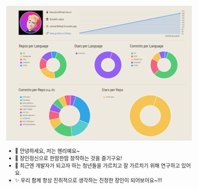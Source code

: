
![](/profile.png)

- 👋 안녕하세요, 저는 헨리예요~
- 👀 장인정신으로 한땀한땀 창작하는 것을 즐기구요!
- 🌱 최근엔 개발자가 되고자 하는 청년들을 가르치고 잘 가르치기 위해 연구하고 있어요.
- ✨ 우리 함께 항상 진취적으로 생각하는 진정한 장인이 되어보아요~!!!

<!---
henry2craftman/henry2craftman is a ✨ special ✨ repository because its `README.md` (this file) appears on your GitHub profile.
You can click the Preview link to take a look at your changes.
--->
